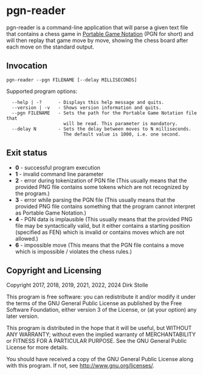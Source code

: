 # pgn-reader

pgn-reader is a command-line application that will parse a given text file that
contains a chess game in [Portable Game Notation](https://en.wikipedia.org/wiki/Portable_Game_Notation)
(PGN for short) and will then replay that game move by move, showing the chess
board after each move on the standard output.

## Invocation

    pgn-reader --pgn FILENAME [--delay MILLISECONDS]

Supported program options:

```
  --help | -?      - Displays this help message and quits.
  --version | -v   - Shows version information and quits.
  --pgn FILENAME   - Sets the path for the Portable Game Notation file that
                     will be read. This parameter is mandatory.
  --delay N        - Sets the delay between moves to N milliseconds.
                     The default value is 1000, i.e. one second.
```

## Exit status

* **0** - successful program execution
* **1** - invalid command line parameter
* **2** - error during tokenization of PGN file
  (This usually means that the provided PNG file contains some tokens which are
   not recognized by the program.)
* **3** - error while parsing the PGN file
  (This usually means that the provided PNG file contains something that the
   program cannot interpret as Portable Game Notation.)
* **4** - PGN data is implausible
  (This usually means that the provided PNG file may be syntactically valid, but
   it either contains a starting position (specified as FEN) which is invalid or
   contains moves which are not allowed.)
* **6** - impossible move
  (This means that the PGN file contains a move which is impossible / violates
   the chess rules.)

## Copyright and Licensing

Copyright 2017, 2018, 2019, 2021, 2022, 2024  Dirk Stolle

This program is free software: you can redistribute it and/or modify
it under the terms of the GNU General Public License as published by
the Free Software Foundation, either version 3 of the License, or
(at your option) any later version.

This program is distributed in the hope that it will be useful,
but WITHOUT ANY WARRANTY; without even the implied warranty of
MERCHANTABILITY or FITNESS FOR A PARTICULAR PURPOSE.  See the
GNU General Public License for more details.

You should have received a copy of the GNU General Public License
along with this program.  If not, see <http://www.gnu.org/licenses/>.
